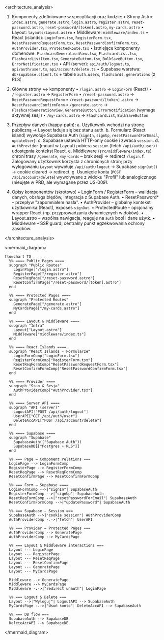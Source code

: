 <architecture_analysis>

1. Komponenty zdefiniowane w specyfikacji oraz kodzie:
   • Strony Astro: `index.astro`, `generate.astro`, `login.astro`, `register.astro`, `reset-password.astro`, `reset-password/[token].astro`, `my-cards.astro`
   • Layout: `layouts/Layout.astro`
   • Middleware: `middleware/index.ts`
   • React (islands): `LoginForm.tsx`, `RegisterForm.tsx`, `ResetPasswordRequestForm.tsx`, `ResetPasswordConfirmForm.tsx`, `AuthProvider.tsx`, `ProtectedRoute.tsx`
   • Istniejące komponenty domenowe: `FlashcardGenerationView.tsx`, `FlashcardList.tsx`, `FlashcardListItem.tsx`, `GenerateButton.tsx`, `BulkSaveButton.tsx`, `ErrorNotification.tsx`
   • API (server): `api/auth/logout.ts`, `api/auth/user.ts`, `api/account/delete.ts`
   • Supabase warstwa: `db/supabase.client.ts` + tabele `auth.users`, `flashcards`, `generations` (z RLS)

2. Główne strony ↔ komponenty
   • `/login.astro` → `LoginForm` (React)
   • `/register.astro` → `RegisterForm`
   • `/reset-password.astro` → `ResetPasswordRequestForm`
   • `/reset-password/[token].astro` → `ResetPasswordConfirmForm`
   • `/generate.astro` → `FlashcardGenerationView`, `GenerateButton`, `ErrorNotification` (wymaga aktywnej sesji)
   • `/my-cards.astro` → `FlashcardList`, `BulkSaveButton`

3. Przepływ danych (happy-path):
   a. Użytkownik wchodzi na stronę publiczną → Layout ładuje się bez stanu auth.
   b. Formularz (React island) wywołuje Supabase Auth (`signIn`, `signUp`, `resetPasswordForEmail`, `updateUser`).
   c. Supabase ustawia HTTP-only cookie i zwraca `session`.
   d. `AuthProvider` (mount w Layout) pobiera `session` (fetch `/api/auth/user`) i udostępnia kontekst React.
   e. Middleware (`src/middleware/index.ts`) chroni trasy `/generate`, `/my-cards` – brak sesji ⇒ redirect `/login`.
   f. Zalogowany użytkownik korzysta z chronionych stron; przy wylogowaniu `Layout` wywołuje `/api/auth/logout` → Supabase `signOut()` → cookie cleared → redirect.
   g. Usunięcie konta (`POST /api/account/delete`) wywoływane z widoku "Profil" lub analogicznego (nieujęte w PRD, ale wymagane przez US-009).

4. Opisy komponentów (skrótowo)
   • LoginForm / RegisterForm – walidacja danych, obsługa błędów, integracja z Supabase Auth.
   • ResetPassword\* – przepływ "zapomniałem hasła".
   • AuthProvider – globalny kontekst użytkownika (React), exposes `signOut`.
   • ProtectedRoute – opcjonalny wrapper React (np. przyprowadzaniu dynamicznych widoków).
   • Layout.astro – wspólna nawigacja, reaguje na `auth` bool i dane użytk.
   • Middleware – SSR guard; centralny punkt egzekwowania ochrony zasobów.

</architecture_analysis>

<mermaid_diagram>

```mermaid
flowchart TD
  %% ==== Public Pages ====
  subgraph "Public Routes"
    LoginPage["/login.astro"]
    RegisterPage["/register.astro"]
    ResetReqPage["/reset-password.astro"]
    ResetConfirmPage["/reset-password/[token].astro"]
  end

  %% ==== Protected Pages ====
  subgraph "Protected Routes"
    GeneratePage["/generate.astro"]
    MyCardsPage["/my-cards.astro"]
  end

  %% ==== Layout & Middleware ====
  subgraph "Infra"
    Layout["Layout.astro"]
    Middleware["middleware/index.ts"]
  end

  %% ==== React Islands ====
  subgraph "React Islands - Formularze"
    LoginFormComp["LoginForm.tsx"]
    RegisterFormComp["RegisterForm.tsx"]
    ResetReqFormComp["ResetPasswordRequestForm.tsx"]
    ResetConfirmFormComp["ResetPasswordConfirmForm.tsx"]
  end

  %% ==== Provider ====
  subgraph "Stan & Sesja"
    AuthProviderComp["AuthProvider.tsx"]
  end

  %% ==== Server API ====
  subgraph "API (server)"
    LogoutAPI["POST /api/auth/logout"]
    UserAPI["GET /api/auth/user"]
    DeleteAccAPI["POST /api/account/delete"]
  end

  %% ==== Supabase ====
  subgraph "Supabase"
    SupabaseAuth(("Supabase Auth"))
    SupabaseDB[["Postgres + RLS"]]
  end

  %% === Page → Component relations ===
  LoginPage --> LoginFormComp
  RegisterPage --> RegisterFormComp
  ResetReqPage --> ResetReqFormComp
  ResetConfirmPage --> ResetConfirmFormComp

  %% === Form → Supabase ====
  LoginFormComp -->|"signIn"| SupabaseAuth
  RegisterFormComp -->|"signUp"| SupabaseAuth
  ResetReqFormComp -->|"resetPasswordForEmail"| SupabaseAuth
  ResetConfirmFormComp -->|"updatePassword"| SupabaseAuth

  %% === Supabase → Session ===
  SupabaseAuth -->|"cookie session"| AuthProviderComp
  AuthProviderComp -.->|"fetch"| UserAPI

  %% === Provider → Protected Pages ===
  AuthProviderComp --> GeneratePage
  AuthProviderComp --> MyCardsPage

  %% === Layout & Middleware interactions ===
  Layout --- LoginPage
  Layout --- RegisterPage
  Layout --- ResetReqPage
  Layout --- ResetConfirmPage
  Layout --- GeneratePage
  Layout --- MyCardsPage

  Middleware --> GeneratePage
  Middleware --> MyCardsPage
  Middleware -.->|"redirect unauth"| LoginPage

  %% === Logout & Delete ===
  Layout -->|"Wyloguj"| LogoutAPI --> SupabaseAuth
  MyCardsPage -.->|"Usuń konto"| DeleteAccAPI --> SupabaseAuth

  %% === DB flow ===
  SupabaseAuth --> SupabaseDB
  DeleteAccAPI --> SupabaseDB
```

</mermaid_diagram>
